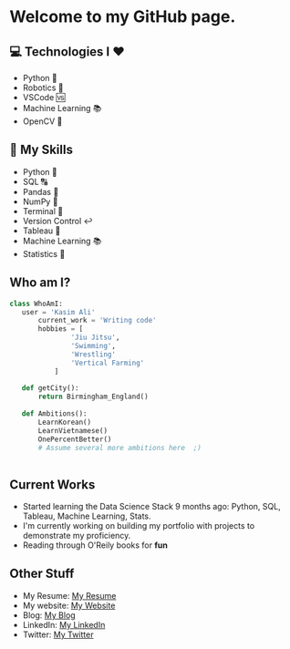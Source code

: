 <h1>Welcome to my GitHub page.</h1>

## :computer: Technologies I :heart:
* Python :snake:
* Robotics :rocket:
* VSCode :vs:
* Machine Learning :books:
* OpenCV :eyes:

## :closed_book: My Skills
* Python :snake:
* SQL :capital_abcd:
* Pandas :panda_face:
* NumPy :1234:
* Terminal :white_square_button:
* Version Control :leftwards_arrow_with_hook:
* Tableau :signal_strength:
* Machine Learning :books:
* Statistics :repeat_one:

 ## Who am I?
 ```python
 class WhoAmI:
 	user = 'Kasim Ali'
		current_work = 'Writing code'
		hobbies = [
				'Jiu Jitsu',
				'Swimming',
				'Wrestling'
				'Vertical Farming'
			]
	
	def getCity():
		return Birmingham_England()
	
	def Ambitions():
		LearnKorean()
		LearnVietnamese()
		OnePercentBetter()
		# Assume several more ambitions here  ;)
	
 ```
 
 ## Current Works
 * Started learning the Data Science Stack 9 months ago: Python, SQL, Tableau, Machine Learning, Stats.
 * I'm currently working on building my portfolio with projects to demonstrate my proficiency.
 * Reading through O'Reily books for **fun**


## Other Stuff
  - My Resume: [My Resume](http://onyxwrench.co.uk/Resume_MuhammadKasimAli.pdf)
  - My website: [My Website](http://onyxwrench.co.uk/)
  - Blog: [My Blog](https://kasimdata.medium.com/)
  - LinkedIn: [My LinkedIn](https://www.linkedin.com/in/kasimdata/)
  - Twitter: [My Twitter](https://twitter.com/KasimData)


